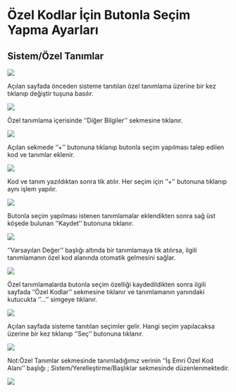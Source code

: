 # Özel Kodlar İçin Butonla Seçim Yapma Ayarları

## Sistem/Özel Tanımlar

![](https://docsbimser.blob.core.windows.net/imagecontainer/1.ADIM-392adf73-823e-4c06-9c8b-392e44277118.png)

Açılan sayfada önceden sisteme tanıtılan özel tanımlama üzerine bir kez tıklanıp değiştir tuşuna basılır.

![](https://docsbimser.blob.core.windows.net/imagecontainer/2.ADIM-cba9c0a0-f671-4365-8c0c-352539787c6b.png)

Özel tanımlama içerisinde ‘’Diğer Bilgiler’’ sekmesine tıklanır.

![](https://docsbimser.blob.core.windows.net/imagecontainer/3.ADIM-82693005-c516-4f2f-90ae-b10c0135b609.png)

Açılan sekmede ‘’+’’ butonuna tıklanıp butonla seçim yapılması talep edilen kod ve tanımlar eklenir.

![](https://docsbimser.blob.core.windows.net/imagecontainer/4.ADIM-33c87635-d411-49a2-abd7-e5cc3dcd0390.png)

Kod ve tanım yazıldıktan sonra tik atılır. Her seçim için ‘’+’’ butonuna tıklanıp aynı işlem yapılır.

![](https://docsbimser.blob.core.windows.net/imagecontainer/5.ADIM-dee538f5-8b6b-4e4d-896d-94887cfcf900.png)

Butonla seçim yapılması istenen tanımlamalar eklendikten sonra sağ üst köşede bulunan ‘’Kaydet’’ butonuna tıklanır.

![](https://docsbimser.blob.core.windows.net/imagecontainer/6.ADIM-da5161ed-6e82-4f27-807f-478900fb6150.png)

‘’Varsayılan Değer’’ başlığı altında bir tanımlamaya tik atılırsa, ilgili tanımlamanın özel kod alanında otomatik gelmesini sağlar.

![](https://docsbimser.blob.core.windows.net/imagecontainer/7.ADIM-257f25e5-620c-45c1-841f-6b4f32f38685.png)

Özel tanımlamalarda butonla seçim özelliği kaydedildikten sonra ilgili sayfada ‘’Özel Kodlar’’ sekmesine tıklanır ve tanımlamanın yanındaki kutucukta  ‘’...’’ simgeye tıklanır.


![](https://docsbimser.blob.core.windows.net/imagecontainer/8.ADIM-7bcb8320-d73f-4272-92cb-fada229de9fd.png)

Açılan sayfada sisteme tanıtılan seçimler gelir. Hangi seçim yapılacaksa üzerine bir kez tıklanıp ‘’Seç’’ butonuna tıklanır.

![](https://docsbimser.blob.core.windows.net/imagecontainer/9.ADIM-66cc05ec-5f91-41fd-8450-59c7e67cb61e.png)

Not:Özel Tanımlar sekmesinde tanımladığımız verinin ‘’İş Emri Özel Kod Alanı’’ başlığı ; Sistem/Yerelleştirme/Başlıklar sekmesinde düzenlenmektedir. 

![](https://docsbimser.blob.core.windows.net/imagecontainer/10.ADIM-0b8c0577-bb51-458f-9ac4-ca8e084d3709.png)

